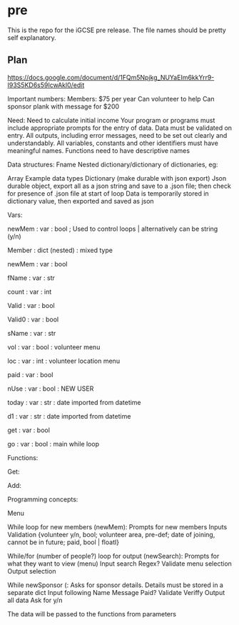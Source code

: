 # pre

This is the repo for the iGCSE pre release. 
The file names should be pretty self explanatory.

## Plan

https://docs.google.com/document/d/1FQm5Npjkg_NUYaEIm6kkYrr9-I93S5KD6s59IcwAkl0/edit

Important numbers:
Members: $75 per year
Can volunteer to help
Can sponsor plank with message  for $200

Need:
Need to calculate initial income
Your program or programs must include appropriate prompts for the entry of data. Data must be
validated on entry.
All outputs, including error messages, need to be set out clearly and understandably.
All variables, constants and other identifiers must have meaningful names.
Functions need to have descriptive names

Data structures:
Fname
Nested dictionary/dictionary of dictionaries, eg:


Array
Example data types
Dictionary (make durable with json export)
Json durable object, export all as a json string and save to a .json file; then check for presence of .json file at start of loop
Data is temporarily stored in dictionary value, then exported and saved as json


Vars:

newMem : var : bool ; Used to control loops | alternatively can be string (y/n)

Member : dict (nested) : mixed type

newMem : var : bool

fName : var : str

count : var : int

Valid : var : bool 

Valid0 : var : bool 

sName : var : str

vol : var : bool : volunteer menu

loc  : var : int : volunteer location menu

paid : var : bool

nUse : var : bool : NEW USER 

today : var : str : date imported from datetime

d1 : var : str : date imported from datetime

get : var : bool

go : var : bool : main while loop



Functions:

Get:

Add:

Programming concepts:

Menu

While loop for new members (newMem):
Prompts for new members
Inputs
Validation {volunteer y/n, bool; volunteer area, pre-def; date of joining, cannot be in future; paid, bool | floatl}

While/for (number of people?)  loop for output (newSearch):
Prompts for what they want to view (menu)
Input search
Regex?
Validate menu selection
Output selection

While newSponsor (:
Asks for sponsor details. Details must be stored in a separate dict
Input following
Name
Message
Paid?
Validate
Veriffy
Output all data
Ask for y/n

The data will be passed to the functions from parameters

